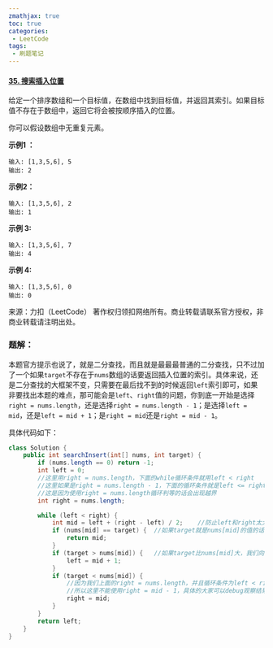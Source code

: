 ```yaml
---
zmathjax: true
toc: true
categories:
 - LeetCode
tags:
 - 刷题笔记
---
```


#### [35. 搜索插入位置](https://leetcode-cn.com/problems/search-insert-position/)

给定一个排序数组和一个目标值，在数组中找到目标值，并返回其索引。如果目标值不存在于数组中，返回它将会被按顺序插入的位置。

你可以假设数组中无重复元素。

<!--more-->

**示例1 ：**

```
输入: [1,3,5,6], 5
输出: 2
```

**示例2：**

```
输入: [1,3,5,6], 2
输出: 1
```

**示例 3:**

```
输入: [1,3,5,6], 7
输出: 4
```

**示例 4:**

```
输入: [1,3,5,6], 0
输出: 0
```

来源：力扣（LeetCode）
著作权归领扣网络所有。商业转载请联系官方授权，非商业转载请注明出处。

### 题解：

本题官方提示也说了，就是二分查找，而且就是最最最普通的二分查找，只不过加了一个如果`target`不存在于`nums`数组的话要返回插入位置的索引。具体来说，还是二分查找的大框架不变，只需要在最后找不到的时候返回`left`索引即可，如果非要找出本题的难点，那可能会是`left`、`right`值的问题，你到底一开始是选择`right = nums.length`，还是选择`right = nums.length - 1`；是选择`left = mid`，还是`left = mid + 1`；是`right = mid`还是`right = mid - 1`。

具体代码如下：

```java
class Solution {
    public int searchInsert(int[] nums, int target) {
        if (nums.length == 0) return -1;
        int left = 0;
        //这里用right = nums.length，下面的while循环条件就用left < right
        //这里如果是right = nums.length - 1，下面的循环条件就是left <= right
        //这是因为使用right = nums.length循环判等的话会出现越界
        int right = nums.length;

        while (left < right) {
            int mid = left + (right - left) / 2;    //防止left和right太大导致相加除二溢出
            if (nums[mid] == target) {  //如果target就是nums[mid]的值的话就直接返回
                return mid;
            }
            if (target > nums[mid]) {   //如果target比nums[mid]大，我们向右子区间收缩，所以这里需要left = mid + 1
                left = mid + 1;
            }
            if (target < nums[mid]) {
                //因为我们上面的right = nums.length，并且循环条件为left < right
                //所以这里不能使用right = mid - 1，具体的大家可以debug观察结果
                right = mid;
            }
        }
        return left;
    }
}
```

